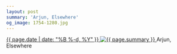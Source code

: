 ```yaml
---
layout: post
summary: 'Arjun, Elsewhere'
og_image: 1754-1280.jpg
---
```


<p>
 <time>
  <a href="/1754">
   {{ page.date | date: "%B %-d, %Y" }}
  </a>
 </time>
 <a href="/1754">
  <img alt="{{ page.summary }}" data-taken="3/4/2023" sizes="(min-width: 700px) 50vw, calc(100vw - 2rem)" src="{{ site.assets_url }}/1754-640.jpg" srcset="{{ site.assets_url }}/1754-320.jpg 320w, {{ site.assets_url }}/1754-640.jpg 640w, {{ site.assets_url }}/1754-960.jpg 960w, {{ site.assets_url }}/1754-1280.jpg 1280w"/>
 </a>
 <span>
  Arjun, Elsewhere
 </span>
</p>
